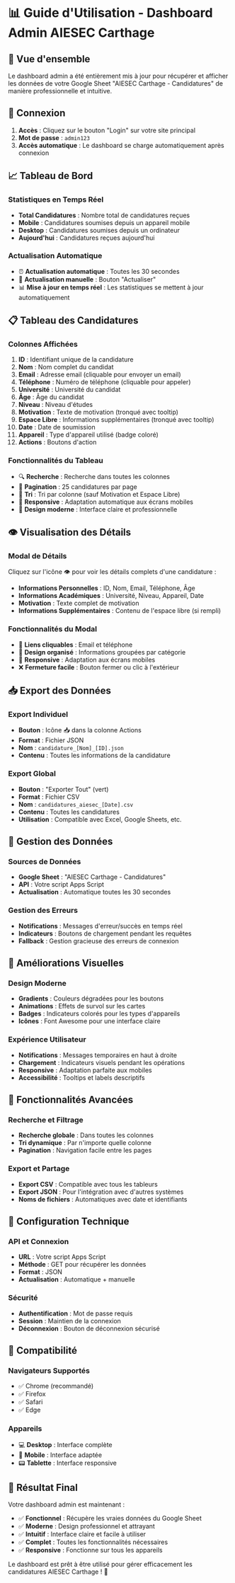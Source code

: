 # 📊 Guide d'Utilisation - Dashboard Admin AIESEC Carthage

## 🎯 Vue d'ensemble

Le dashboard admin a été entièrement mis à jour pour récupérer et afficher les données de votre Google Sheet "AIESEC Carthage - Candidatures" de manière professionnelle et intuitive.

## 🔐 Connexion

1. **Accès** : Cliquez sur le bouton "Login" sur votre site principal
2. **Mot de passe** : `admin123`
3. **Accès automatique** : Le dashboard se charge automatiquement après connexion

## 📈 Tableau de Bord

### Statistiques en Temps Réel

- **Total Candidatures** : Nombre total de candidatures reçues
- **Mobile** : Candidatures soumises depuis un appareil mobile
- **Desktop** : Candidatures soumises depuis un ordinateur
- **Aujourd'hui** : Candidatures reçues aujourd'hui

### Actualisation Automatique

- ⏰ **Actualisation automatique** : Toutes les 30 secondes
- 🔄 **Actualisation manuelle** : Bouton "Actualiser"
- 📊 **Mise à jour en temps réel** : Les statistiques se mettent à jour automatiquement

## 📋 Tableau des Candidatures

### Colonnes Affichées

1. **ID** : Identifiant unique de la candidature
2. **Nom** : Nom complet du candidat
3. **Email** : Adresse email (cliquable pour envoyer un email)
4. **Téléphone** : Numéro de téléphone (cliquable pour appeler)
5. **Université** : Université du candidat
6. **Âge** : Âge du candidat
7. **Niveau** : Niveau d'études
8. **Motivation** : Texte de motivation (tronqué avec tooltip)
9. **Espace Libre** : Informations supplémentaires (tronqué avec tooltip)
10. **Date** : Date de soumission
11. **Appareil** : Type d'appareil utilisé (badge coloré)
12. **Actions** : Boutons d'action

### Fonctionnalités du Tableau

- 🔍 **Recherche** : Recherche dans toutes les colonnes
- 📄 **Pagination** : 25 candidatures par page
- 🔄 **Tri** : Tri par colonne (sauf Motivation et Espace Libre)
- 📱 **Responsive** : Adaptation automatique aux écrans mobiles
- 🎨 **Design moderne** : Interface claire et professionnelle

## 👁️ Visualisation des Détails

### Modal de Détails

Cliquez sur l'icône 👁️ pour voir les détails complets d'une candidature :

- **Informations Personnelles** : ID, Nom, Email, Téléphone, Âge
- **Informations Académiques** : Université, Niveau, Appareil, Date
- **Motivation** : Texte complet de motivation
- **Informations Supplémentaires** : Contenu de l'espace libre (si rempli)

### Fonctionnalités du Modal

- 📧 **Liens cliquables** : Email et téléphone
- 🎨 **Design organisé** : Informations groupées par catégorie
- 📱 **Responsive** : Adaptation aux écrans mobiles
- ❌ **Fermeture facile** : Bouton fermer ou clic à l'extérieur

## 📥 Export des Données

### Export Individuel

- **Bouton** : Icône 📥 dans la colonne Actions
- **Format** : Fichier JSON
- **Nom** : `candidature_[Nom]_[ID].json`
- **Contenu** : Toutes les informations de la candidature

### Export Global

- **Bouton** : "Exporter Tout" (vert)
- **Format** : Fichier CSV
- **Nom** : `candidatures_aiesec_[Date].csv`
- **Contenu** : Toutes les candidatures
- **Utilisation** : Compatible avec Excel, Google Sheets, etc.

## 🔄 Gestion des Données

### Sources de Données

- **Google Sheet** : "AIESEC Carthage - Candidatures"
- **API** : Votre script Apps Script
- **Actualisation** : Automatique toutes les 30 secondes

### Gestion des Erreurs

- **Notifications** : Messages d'erreur/succès en temps réel
- **Indicateurs** : Boutons de chargement pendant les requêtes
- **Fallback** : Gestion gracieuse des erreurs de connexion

## 🎨 Améliorations Visuelles

### Design Moderne

- **Gradients** : Couleurs dégradées pour les boutons
- **Animations** : Effets de survol sur les cartes
- **Badges** : Indicateurs colorés pour les types d'appareils
- **Icônes** : Font Awesome pour une interface claire

### Expérience Utilisateur

- **Notifications** : Messages temporaires en haut à droite
- **Chargement** : Indicateurs visuels pendant les opérations
- **Responsive** : Adaptation parfaite aux mobiles
- **Accessibilité** : Tooltips et labels descriptifs

## 🚀 Fonctionnalités Avancées

### Recherche et Filtrage

- **Recherche globale** : Dans toutes les colonnes
- **Tri dynamique** : Par n'importe quelle colonne
- **Pagination** : Navigation facile entre les pages

### Export et Partage

- **Export CSV** : Compatible avec tous les tableurs
- **Export JSON** : Pour l'intégration avec d'autres systèmes
- **Noms de fichiers** : Automatiques avec date et identifiants

## 🔧 Configuration Technique

### API et Connexion

- **URL** : Votre script Apps Script
- **Méthode** : GET pour récupérer les données
- **Format** : JSON
- **Actualisation** : Automatique + manuelle

### Sécurité

- **Authentification** : Mot de passe requis
- **Session** : Maintien de la connexion
- **Déconnexion** : Bouton de déconnexion sécurisé

## 📱 Compatibilité

### Navigateurs Supportés

- ✅ Chrome (recommandé)
- ✅ Firefox
- ✅ Safari
- ✅ Edge

### Appareils

- 💻 **Desktop** : Interface complète
- 📱 **Mobile** : Interface adaptée
- 📟 **Tablette** : Interface responsive

## 🎉 Résultat Final

Votre dashboard admin est maintenant :

- ✅ **Fonctionnel** : Récupère les vraies données du Google Sheet
- ✅ **Moderne** : Design professionnel et attrayant
- ✅ **Intuitif** : Interface claire et facile à utiliser
- ✅ **Complet** : Toutes les fonctionnalités nécessaires
- ✅ **Responsive** : Fonctionne sur tous les appareils

Le dashboard est prêt à être utilisé pour gérer efficacement les candidatures AIESEC Carthage ! 🚀

